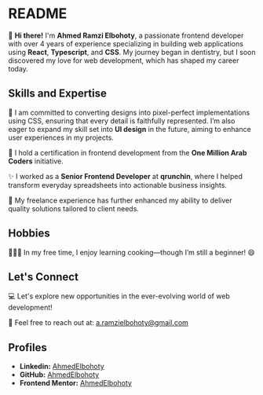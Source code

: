 # README

👋 **Hi there!** I'm **Ahmed Ramzi Elbohoty**, a passionate frontend developer with over 4 years of experience specializing in building web applications using **React**, **Typescript**, and **CSS**. My journey began in dentistry, but I soon discovered my love for web development, which has shaped my career today.

## Skills and Expertise

🎨 I am committed to converting designs into pixel-perfect implementations using CSS, ensuring that every detail is faithfully represented. I’m also eager to expand my skill set into **UI design** in the future, aiming to enhance user experiences in my projects.

🌱 I hold a certification in frontend development from the **One Million Arab Coders** initiative.

✨ I worked as a **Senior Frontend Developer** at **qrunchin**, where I helped transform everyday spreadsheets into actionable business insights.

🤝 My freelance experience has further enhanced my ability to deliver quality solutions tailored to client needs.

## Hobbies

🧑🏼‍🍳 In my free time, I enjoy learning cooking—though I’m still a beginner! 😄

## Let's Connect

💻 Let's explore new opportunities in the ever-evolving world of web development!

📩 Feel free to reach out at: [a.ramzielbohoty@gmail.com](mailto:a.ramzielbohoty@gmail.com)

## Profiles

- **Linkedin:** [AhmedElbohoty](https://www.linkedin.com/in/ahmed-elbohoty/)
- **GitHub:** [AhmedElbohoty](https://github.com/AhmedElbohoty)
- **Frontend Mentor:** [AhmedElbohoty](https://www.frontendmentor.io/profile/AhmedElbohoty)
